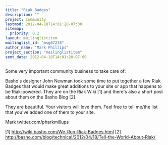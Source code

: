 ```yaml
---
title: "Riak Badges"
description: ""
project: community
lastmod: 2012-04-18T14:01:20-07:00
sitemap:
  priority: 0.2
layout: mailinglistitem
mailinglist_id: "msg07228"
author_name: "Mark Phillips"
project_section: "mailinglistitem"
sent_date: 2012-04-18T14:01:20-07:00
---
```



Some very important community business to take care of:

Basho's designer John Newman took some time to put together a few Riak
Badges that would make great additions to your site or app that happens to
be Riak-powered. They are on the Riak Wiki [1] and there's also a short
post about them on the Basho Blog [2].

They are beautiful. Your visitors will love them. Feel free to tell me/the
list that you've added one of them to your site.

Mark
twitter.com/pharkmillups

[1] http://wiki.basho.com/We-Run-Riak-Badges.html
[2] http://basho.com/blog/technical/2012/04/18/Tell-the-World-About-Riak/
